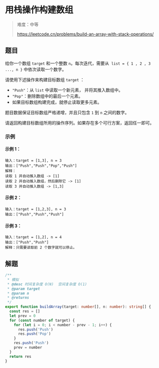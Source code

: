 # 用栈操作构建数组

> 难度：中等
>
> https://leetcode.cn/problems/build-an-array-with-stack-operations/

## 题目

给你一个数组 `target` 和一个整数 `n`。每次迭代，需要从  `list = { 1 , 2 , 3 ..., n }` 中依次读取一个数字。

请使用下述操作来构建目标数组 `target` ：

- `"Push"`：从 `list` 中读取一个新元素， 并将其推入数组中。
- `"Pop"`：删除数组中的最后一个元素。
- 如果目标数组构建完成，就停止读取更多元素。

题目数据保证目标数组严格递增，并且只包含 `1` 到 `n` 之间的数字。

请返回构建目标数组所用的操作序列。如果存在多个可行方案，返回任一即可。

### 示例

#### 示例 1：

```
输入：target = [1,3], n = 3
输出：["Push","Push","Pop","Push"]
解释： 
读取 1 并自动推入数组 -> [1]
读取 2 并自动推入数组，然后删除它 -> [1]
读取 3 并自动推入数组 -> [1,3]
```

#### 示例 2：

```
输入：target = [1,2,3], n = 3
输出：["Push","Push","Push"]
```

#### 示例 3：

```
输入：target = [1,2], n = 4
输出：["Push","Push"]
解释：只需要读取前 2 个数字就可以停止。
```

## 解题

```ts 
/**
 * 模拟
 * @desc 时间复杂度 O(N)  空间复杂度 O(1)
 * @param target
 * @param n
 * @returns
 */
export function buildArray(target: number[], n: number): string[] {
  const res = []
  let prev = 0
  for (const number of target) {
    for (let i = 0; i < number - prev - 1; i++) {
      res.push('Push')
      res.push('Pop')
    }
    res.push('Push')
    prev = number
  }
  return res
}
```